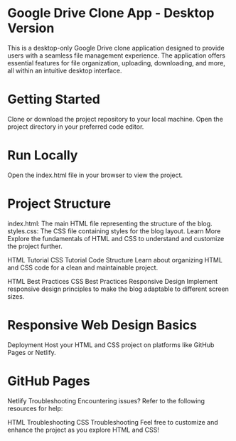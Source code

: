 # Google Drive Clone App - Desktop Version
This is a desktop-only Google Drive clone application designed to provide users with a seamless file management experience. The application offers essential features for file organization, uploading, downloading, and more, all within an intuitive desktop interface.

# Getting Started
Clone or download the project repository to your local machine. Open the project directory in your preferred code editor.

# Run Locally
Open the index.html file in your browser to view the project.

# Project Structure
index.html: The main HTML file representing the structure of the blog.
styles.css: The CSS file containing styles for the blog layout.
Learn More
Explore the fundamentals of HTML and CSS to understand and customize the project further.

HTML Tutorial
CSS Tutorial
Code Structure
Learn about organizing HTML and CSS code for a clean and maintainable project.

HTML Best Practices
CSS Best Practices
Responsive Design
Implement responsive design principles to make the blog adaptable to different screen sizes.

# Responsive Web Design Basics
Deployment
Host your HTML and CSS project on platforms like GitHub Pages or Netlify.

# GitHub Pages
Netlify
Troubleshooting
Encountering issues? Refer to the following resources for help:

HTML Troubleshooting
CSS Troubleshooting
Feel free to customize and enhance the project as you explore HTML and CSS!
